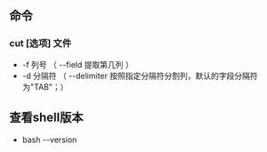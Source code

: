 ## 命令

### cut [选项] 文件
* -f 列号        （ --field 提取第几列 ）
* -d 分隔符    （ --delimiter 按照指定分隔符分割列，默认的字段分隔符为"TAB"；）

## 查看shell版本
* bash --version